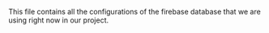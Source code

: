 This file contains all the configurations of the firebase database that we are using right now in our project.
